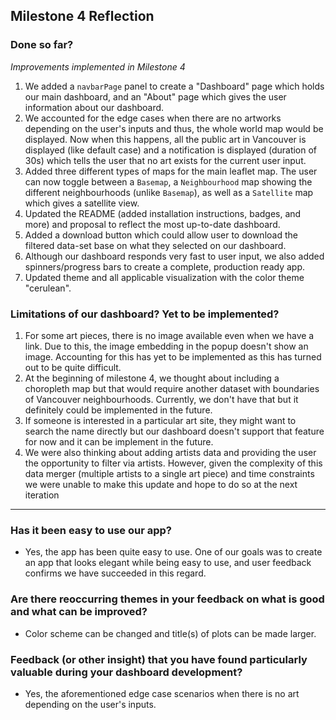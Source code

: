 ## Milestone 4 Reflection

### Done so far?

*Improvements implemented in Milestone 4*

1. We added a `navbarPage` panel to create a "Dashboard" page which holds our main dashboard, and an "About" page which gives the user information about our dashboard. 
2. We accounted for the edge cases when there are no artworks depending on the user's inputs and thus, the whole world map would be displayed. Now when this happens, all the public art in Vancouver is displayed (like default case) and a notification is displayed (duration of 30s) which tells the user that no art exists for the current user input. 
3. Added three different types of maps for the main leaflet map. The user can now toggle between a `Basemap`, a `Neighbourhood` map showing the different neighbourhoods (unlike `Basemap`), as well as a `Satellite` map which gives a satellite view. 
4. Updated the README (added installation instructions, badges, and more) and proposal to reflect the most up-to-date dashboard.
5. Added a download button which could allow user to download the filtered data-set base on what they selected on our dashboard.
6. Although our dashboard responds very fast to user input, we also added spinners/progress bars to create a complete, production ready app.
7. Updated theme and all applicable visualization with the color theme "cerulean".

### Limitations of our dashboard? Yet to be implemented?

1. For some art pieces, there is no image available even when we have a link. Due to this, the image embedding in the popup doesn't show an image. Accounting for this has yet to be implemented as this has turned out to be quite difficult.
2. At the beginning of milestone 4, we thought about including a choropleth map but that would require another dataset with boundaries of Vancouver neighbourhoods. Currently, we don't have that but it definitely could be implemented in the future. 
3. If someone is interested in a particular art site, they might want to search the name directly but our dashboard doesn't support that feature for now and it can be implement in the future.
4. We were also thinking about adding artists data and providing the user the opportunity to filter via artists. However, given the complexity of this data merger (multiple artists to a single art piece) and time constraints we were unable to make this update and hope to do so at the next iteration 

---

### Has it been easy to use our app?

- Yes, the app has been quite easy to use. One of our goals was to create an app that looks elegant while being easy to use, and user feedback confirms we have succeeded in this regard. 

### Are there reoccurring themes in your feedback on what is good and what can be improved?

- Color scheme can be changed and title(s) of plots can be made larger. 

### Feedback (or other insight) that you have found particularly valuable during your dashboard development?

- Yes, the aforementioned edge case scenarios when there is no art depending on the user's inputs. 
